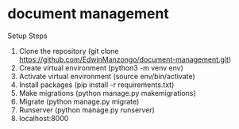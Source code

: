 # document management

Setup Steps
1. Clone the repository (git clone https://github.com/EdwinManzongo/document-management.git)
2. Create virtual environment (python3 -m venv env)
3. Activate virtual environment (source env/bin/activate)
4. Install packages (pip install -r requirements.txt)
5. Make migrations (python manage.py makemigrations)
6. Migrate (python manage.py migrate)
7. Runserver (python manage.py runserver)
8. localhost:8000
